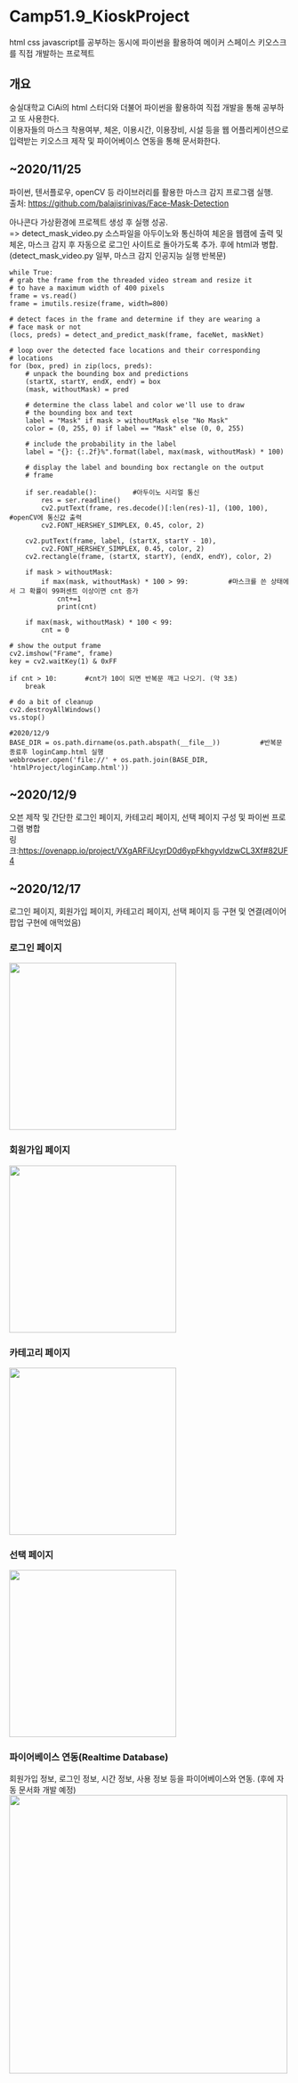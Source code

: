 # Camp51.9_KioskProject
html css javascript를 공부하는 동시에 파이썬을 활용하여 메이커 스페이스 키오스크를 직접 개발하는 프로젝트

## 개요
 숭실대학교 CiAi의 html 스터디와 더불어 파이썬을 활용하여 직접 개발을 통해 공부하고 또 사용한다.     
 이용자들의 마스크 착용여부, 체온, 이용시간, 이용장비, 시설 등을 웹 어플리케이션으로 입력받는 키오스크 제작 및 파이어베이스 연동을 통해 문서화한다.

## ~2020/11/25
 파이썬, 텐서플로우, openCV 등 라이브러리를 활용한 마스크 감지 프로그램 실행.     
 출처: https://github.com/balajisrinivas/Face-Mask-Detection
 
 아나콘다 가상환경에 프로젝트 생성 후 실행 성공.     
 => detect_mask_video.py 소스파일을 아두이노와 통신하여 체온을 웹캠에 출력 및 체온, 마스크 감지 후 자동으로 로그인 사이트로 돌아가도록 추가.
 후에 html과 병합.      
 (detect_mask_video.py 일부, 마스크 감지 인공지능 실행 반복문)
 
    while True:
	# grab the frame from the threaded video stream and resize it
	# to have a maximum width of 400 pixels
	frame = vs.read()
	frame = imutils.resize(frame, width=800)

	# detect faces in the frame and determine if they are wearing a
	# face mask or not
	(locs, preds) = detect_and_predict_mask(frame, faceNet, maskNet)

	# loop over the detected face locations and their corresponding
	# locations
	for (box, pred) in zip(locs, preds):
		# unpack the bounding box and predictions
		(startX, startY, endX, endY) = box
		(mask, withoutMask) = pred

		# determine the class label and color we'll use to draw
		# the bounding box and text
		label = "Mask" if mask > withoutMask else "No Mask"
		color = (0, 255, 0) if label == "Mask" else (0, 0, 255)

		# include the probability in the label
		label = "{}: {:.2f}%".format(label, max(mask, withoutMask) * 100)

		# display the label and bounding box rectangle on the output
		# frame
		
		if ser.readable():         #아두이노 시리얼 통신
			res = ser.readline()
			cv2.putText(frame, res.decode()[:len(res)-1], (100, 100),    #openCV에 통신값 출력
			cv2.FONT_HERSHEY_SIMPLEX, 0.45, color, 2)

		cv2.putText(frame, label, (startX, startY - 10),
			cv2.FONT_HERSHEY_SIMPLEX, 0.45, color, 2)
		cv2.rectangle(frame, (startX, startY), (endX, endY), color, 2)

		if mask > withoutMask:
			if max(mask, withoutMask) * 100 > 99:          #마스크를 쓴 상태에서 그 확률이 99퍼센트 이상이면 cnt 증가
				cnt+=1
				print(cnt)
				
		if max(mask, withoutMask) * 100 < 99:
			cnt = 0

	# show the output frame
	cv2.imshow("Frame", frame)
	key = cv2.waitKey(1) & 0xFF
 
	if cnt > 10:       #cnt가 10이 되면 반복문 깨고 나오기. (약 3초)
		break
  
    # do a bit of cleanup
    cv2.destroyAllWindows()    
    vs.stop()
    
    #2020/12/9
    BASE_DIR = os.path.dirname(os.path.abspath(__file__))          #반복문 종료후 loginCamp.html 실행
    webbrowser.open('file://' + os.path.join(BASE_DIR, 'htmlProject/loginCamp.html'))

## ~2020/12/9
 오븐 제작 및 간단한 로그인 페이지, 카테고리 페이지, 선택 페이지 구성 및 파이썬 프로그램 병합     
 링크:https://ovenapp.io/project/VXgARFiUcyrD0d6ypFkhgyvldzwCL3Xf#82UF4
 
## ~2020/12/17
 로그인 페이지, 회원가입 페이지, 카테고리 페이지, 선택 페이지 등 구현 및 연결(레이어 팝업 구현에 애먹었음)     
 ### 로그인 페이지     
 <img width="300" src="https://user-images.githubusercontent.com/33739448/102472006-321f0600-4099-11eb-880f-d06bfce8f716.png">     
 
 ### 회원가입 페이지     
 <img width="300" src="https://user-images.githubusercontent.com/33739448/102472830-09e3d700-409a-11eb-867f-e6640d97adfe.png">      
 
 ### 카테고리 페이지     
 <img width="300" src="https://user-images.githubusercontent.com/33739448/102470110-eb301100-4096-11eb-9f37-7805079293b4.png">      
 
 ### 선택 페이지      
 <img width="300" src="https://user-images.githubusercontent.com/33739448/102472432-a3f74f80-4099-11eb-90cf-0f9293ee9119.png">     
 
 
 ### 파이어베이스 연동(Realtime Database)     
 회원가입 정보, 로그인 정보, 시간 정보, 사용 정보 등을 파이어베이스와 연동. (후에 자동 문서화 개발 예정)
 <img width="500" src="https://user-images.githubusercontent.com/33739448/102473412-c76eca00-409a-11eb-9761-5f6e2ced563c.png">
 
 
 
 
 
 
 
 

 

 
